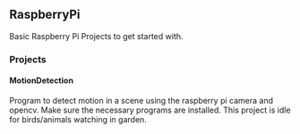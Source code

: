 ## RaspberryPi
Basic Raspberry Pi Projects to get started with.

### Projects
#### MotionDetection 
Program to detect motion in a scene using the raspberry pi camera and opencv.
Make sure the necessary programs are installed.
This project is idle for birds/animals watching in garden.


